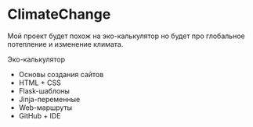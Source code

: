 # ClimateChange

Мой проект будет похож на эко-калькулятор но будет про глобальное потепление и изменение климата.

Эко-калькулятор
- Основы создания сайтов
- HTML + CSS
- Flask-шаблоны
 - Jinja-переменные
 - Web-маршруты
- GitHub + IDE

